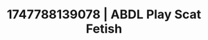 ---
categories:
- Mindful JOI
- Gangbang fantasy
- MILF fantasy
- Mid-century kink
- Lustful close-up
image: /assets/images/1747788139078.jpg
layout: post
seo:
  description: Featured content with sensual Scat Fetish, ABDL Play. HD images available.
  keywords: Scat Fetish, ABDL Play
  og_image: /assets/images/1747788139078.jpg
  schema_type: VisualArtwork
tags:
- ABDL Play
- Scat Fetish
- '#1747788139078'
title: 1747788139078 | ABDL Play Scat Fetish
---